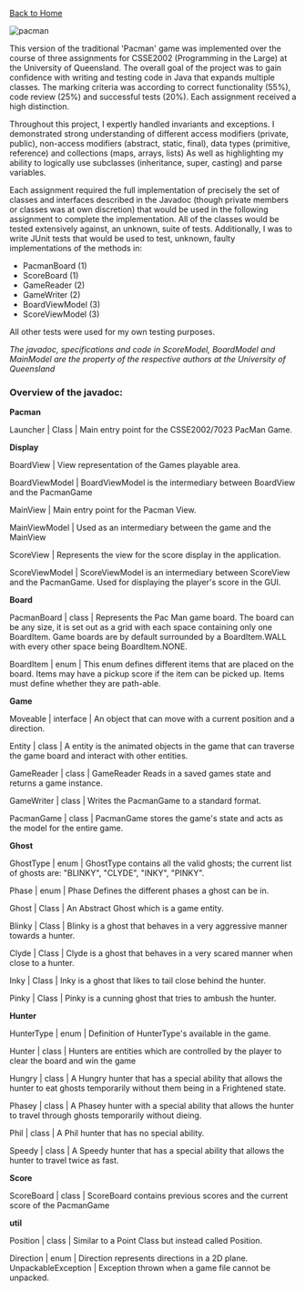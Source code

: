 [Back to Home](https://teanlouise.github.io)

![pacman](https://user-images.githubusercontent.com/19520346/69231371-af492480-0bd4-11ea-8575-e47e0ef59aa9.PNG)

This version of the traditional 'Pacman' game was implemented over the course of three assignments for CSSE2002 (Programming in the Large) at the University of Queensland. The overall goal of the project was to gain confidence with writing and testing code in Java that expands multiple classes. The marking criteria was according to correct functionality (55%), code review (25%) and successful tests (20%). Each assignment received a high distinction.

Throughout this project, I expertly handled invariants and exceptions. I demonstrated strong understanding of different access modifiers (private, public), non-access modifiers (abstract, static, final), data types (primitive, reference) and collections (maps, arrays, lists) As well as highlighting my ability to logically use subclasses (inheritance, super, casting) and parse variables.

Each assignment required the full implementation of precisely the set of classes and interfaces described in the Javadoc (though private members or classes was at own discretion) that would be used in the following assignment to complete the implementation. All of the classes would be tested extensively against, an unknown, suite of tests. Additionally, I was to write JUnit tests that would be used to test, unknown, faulty implementations of the methods in:
- PacmanBoard (1)
- ScoreBoard (1)
- GameReader (2)
- GameWriter (2)
- BoardViewModel (3)
- ScoreViewModel (3)

All other tests were used for my own testing purposes.

_The javadoc, specifications and code in ScoreModel, BoardModel and MainModel are the property of the respective authors at the University of Queensland_


### Overview of the javadoc:

**Pacman**

Launcher | Class | Main entry point for the CSSE2002/7023 PacMan Game.

**Display**

BoardView | View representation of the Games playable area.

BoardViewModel | BoardViewModel is the intermediary between BoardView and the PacmanGame

MainView | Main entry point for the Pacman View.

MainViewModel | Used as an intermediary between the game and the MainView

ScoreView | Represents the view for the score display in the application.

ScoreViewModel | ScoreViewModel is an intermediary between ScoreView and the PacmanGame. Used for displaying the player's score in the GUI.
 
**Board**

PacmanBoard | class | Represents the Pac Man game board. The board can be any size, it is set out as a grid with each space containing only one BoardItem. Game boards are by default surrounded by a BoardItem.WALL with every other space being BoardItem.NONE. 

BoardItem | enum | This enum defines different items that are placed on the board. Items may have a pickup score if the item can be picked up. Items must define whether they are path-able.
 
**Game**

Moveable | interface | An object that can move with a current position and a direction.

Entity | class | A entity is the animated objects in the game that can traverse the game board and interact with other entities.

GameReader | class | GameReader Reads in a saved games state and returns a game instance.

GameWriter | class | Writes the PacmanGame to a standard format.

PacmanGame | class |  PacmanGame stores the game's state and acts as the model for the entire game.
 
**Ghost**

GhostType | enum | GhostType contains all the valid ghosts; the current list of ghosts are: "BLINKY", "CLYDE", "INKY", "PINKY".

Phase | enum | Phase Defines the different phases a ghost can be in.

Ghost | Class | An Abstract Ghost which is a game entity.

Blinky | Class | Blinky is a ghost that behaves in a very aggressive manner towards a hunter.

Clyde | Class | Clyde is a ghost that behaves in a very scared manner when close to a hunter.

Inky | Class | Inky is a ghost that likes to tail close behind the hunter.

Pinky | Class | Pinky is a cunning ghost that tries to ambush the hunter.
 
**Hunter**

HunterType | enum | Definition of HunterType's available in the game.

Hunter | class | Hunters are entities which are controlled by the player to clear the board and win the game

Hungry | class | A Hungry hunter that has a special ability that allows the hunter to eat ghosts temporarily without them being in a Frightened state.

Phasey | class | A Phasey hunter with a special ability that allows the hunter to travel through ghosts temporarily without dieing.

Phil | class |  A Phil hunter that has no special ability.

Speedy | class | A Speedy hunter that has a special ability that allows the hunter to travel twice as fast.
 
**Score**

ScoreBoard | class | ScoreBoard contains previous scores and the current score of the PacmanGame
 
**util**

Position | class | Similar to a Point Class but instead called Position.

Direction | enum | Direction represents directions in a 2D plane.
UnpackableException | Exception thrown when a game file cannot be unpacked.
